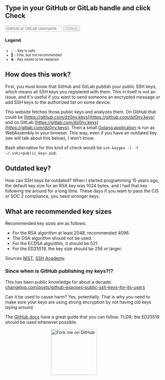 ## Type in your GitHub or GitLab handle and click Check

<script defer data-domain="aremykeyssafe.com" src="https://plausible.io/js/plausible.js"></script>
<script src="/wasm/go.js?{{ site.time | date: '%s%N' }}"></script>

<p class="search-api">
  <input placeholder="GitHub or GitLab username" id="handle" disabled name="handle" type="text" />
  <button disabled id="check" value="Check">Check</button>
</p>
<ul id="results"></ul>
<div id="searching" style="display:none;" class="lds-ellipsis"><div></div><div></div><div></div><div></div></div>
<h4>Legend</h4>
<ul id="legend" style="font-size: 80%">
<li>✅ - Key is safe</li>
<li>🍄 - Fine, but not recommended</li>
<li>❌ - Key needs to be replaced</li>
</ul>

## How does this work?

First, you must know that GitHub and GitLab publish your public SSH keys, which means all SSH keys you registered with them. This in itself is not an issue, and it's useful if you want to send someone an encrypted message or add SSH keys to the authorized list on some device. 

This website fetches those public keys and analyzes them. On GitHub that could be [https://github.com/dz0ny.keys](https://github.com/dz0ny.keys) and on GitLab [https://gitlab.com/dz0ny.keys](https://gitlab.com/dz0ny.keys). Then a small [Golang application](https://github.com/paretosecurity/aremykeyssafe/blob/wasm/main.go) is run as WebAssembly in your browser. This way, even if you have an outdated key (we will talk about this below), I won't know.

Bash alternative for this kind of check would be `ssh-keygen -l -f ~/.ssh/<public_key>.pub`.

## Outdated key?

How can SSH keys be outdated? When I started programming 15 years ago, the default key size for an RSA key was 1024 bytes, and I had that key following me around for a long time. These days if you want to pass the CIS or SOC 2 compliance, you need stronger keys. 

## What are recommended key sizes

Recommended key sizes are as follows:

- For the RSA algorithm at least 2048, recommended 4096.
- The DSA algorithm should not be used.
- For the ECDSA algorithm, it should be 521.
- For the ED25519, the key size should be 256 or larger.

Sources [NIST](https://nvlpubs.nist.gov/nistpubs/specialpublications/nist.sp.800-57pt3r1.pdf), [SSH Academy](https://www.ssh.com/academy/ssh/keygen#choosing-an-algorithm-and-key-size).

### Since when is GitHub publishing my keys?!?
This has been public knowledge for about a decade: [changelog.com/posts/github-exposes-public-ssh-keys-for-its-users](https://changelog.com/posts/github-exposes-public-ssh-keys-for-its-users)

Can it be used to cause harm? Yes, potentially. That is why you need to make sure your keys are using strong encryption by not having old keys laying around.

The [GitHub docs](https://docs.github.com/en/authentication/connecting-to-github-with-ssh/generating-a-new-ssh-key-and-adding-it-to-the-ssh-agent) have a great guide that you can follow. TLDR: the ED25519 should be used whenever possible.


<script src="/assets/js/main.js?{{ site.time | date: '%s%N' }}"></script>

<template id="result">
<li><span id="status"></span> <a href="#" id="source"></a> key <small id="key" data-hash=""></small> with size <strong id="size"></strong></li>
</template>

<template id="no-result">
<li>No supported keys were found on <span id="source"></span>.</li>
</template>

<a href="https://github.com/ParetoSecurity/aremykeyssafe"><img loading="lazy" width="149" height="149" src="https://github.blog/wp-content/uploads/2008/12/forkme_right_orange_ff7600.png?resize=149%2C149" class="attachment-full size-full jetpack-lazy-image" alt="Fork me on GitHub" data-recalc-dims="1" data-lazy-src="https://github.blog/wp-content/uploads/2008/12/forkme_right_orange_ff7600.png?resize=149%2C149&is-pending-load=1" srcset="data:image/gif;base64,R0lGODlhAQABAIAAAAAAAP///yH5BAEAAAAALAAAAAABAAEAAAIBRAA7"><noscript><img loading="lazy" width="149" height="149" src="https://github.blog/wp-content/uploads/2008/12/forkme_right_orange_ff7600.png?resize=149%2C149" class="attachment-full size-full" alt="Fork me on GitHub" data-recalc-dims="1"></noscript></a>

